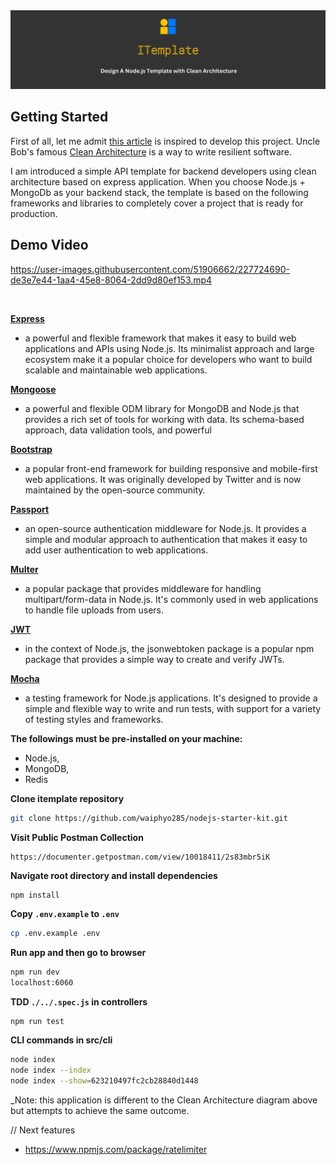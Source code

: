 <img src="./public/images/readme/readme-cover.jpg" >

## Getting Started

First of all, let me admit [this article](https://mannhowie.com/clean-architecture-node) is inspired to develop this project. Uncle Bob's famous [Clean Architecture](https://blog.cleancoder.com/uncle-bob/2012/08/13/the-clean-architecture.html) is a way to write resilient software.

I am introduced a simple API template for backend developers using clean architecture based on express application. When you choose Node.js + MongoDb as your backend stack, the template is based on the following frameworks and libraries to completely cover a project that is ready for production.

## Demo Video

https://user-images.githubusercontent.com/51906662/227724690-de3e7e44-1aa4-45e8-8064-2dd9d80ef153.mp4

<br/>

[**Express**](https://bit.ly/3FeNkRi)

-   a powerful and flexible framework that makes it easy to build web applications and APIs using Node.js. Its minimalist approach and large ecosystem make it a popular choice for developers who want to build scalable and maintainable web applications.

[**Mongoose**](https://bit.ly/3TA0ZGT)

-   a powerful and flexible ODM library for MongoDB and Node.js that provides a rich set of tools for working with data. Its schema-based approach, data validation tools, and powerful

[**Bootstrap**](https://bit.ly/3VQCqXA)

-   a popular front-end framework for building responsive and mobile-first web applications. It was originally developed by Twitter and is now maintained by the open-source community.

[**Passport**](https://bit.ly/3W24cAr)

-   an open-source authentication middleware for Node.js. It provides a simple and modular approach to authentication that makes it easy to add user authentication to web applications.

[**Multer**](https://bit.ly/3NhgEZr)

-   a popular package that provides middleware for handling multipart/form-data in Node.js. It's commonly used in web applications to handle file uploads from users.

[**JWT**](https://bit.ly/3W2dNrg)

-   in the context of Node.js, the jsonwebtoken package is a popular npm package that provides a simple way to create and verify JWTs.

[**Mocha**](https://bit.ly/3f95w3Q)

-   a testing framework for Node.js applications. It's designed to provide a simple and flexible way to write and run tests, with support for a variety of testing styles and frameworks.

**The followings must be pre-installed on your machine:**

-   Node.js,
-   MongoDB,
-   Redis

**Clone itemplate repository**

```bash
git clone https://github.com/waiphyo285/nodejs-starter-kit.git
```

**Visit Public Postman Collection**

```
https://documenter.getpostman.com/view/10018411/2s83mbr5iK
```

**Navigate root directory and install dependencies**

```bash
npm install
```

**Copy `.env.example` to `.env`**

```bash
cp .env.example .env
```

**Run app and then go to browser**

```bash
npm run dev
localhost:6060
```

**TDD `./../.spec.js` in controllers**

```
npm run test
```

**CLI commands in src/cli**

```bash
node index
node index --index
node index --show=623210497fc2cb28840d1448
```

\_Note: this application is different to the Clean Architecture diagram above but attempts to achieve the same outcome.

// Next features

-   https://www.npmjs.com/package/ratelimiter
